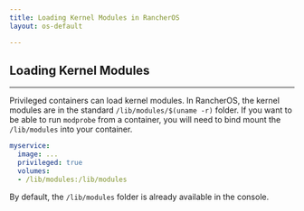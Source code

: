 ```yaml
---
title: Loading Kernel Modules in RancherOS
layout: os-default

---
```


## Loading Kernel Modules
---

Privileged containers can load kernel modules. In RancherOS, the kernel modules are in the standard `/lib/modules/$(uname -r)` folder.  If you want to be able to run `modprobe` from a container, you will need to bind mount the `/lib/modules` into your container.   

```yaml
myservice:
  image: ...
  privileged: true
  volumes:
  - /lib/modules:/lib/modules
```

By default, the `/lib/modules` folder is already available in the console.
